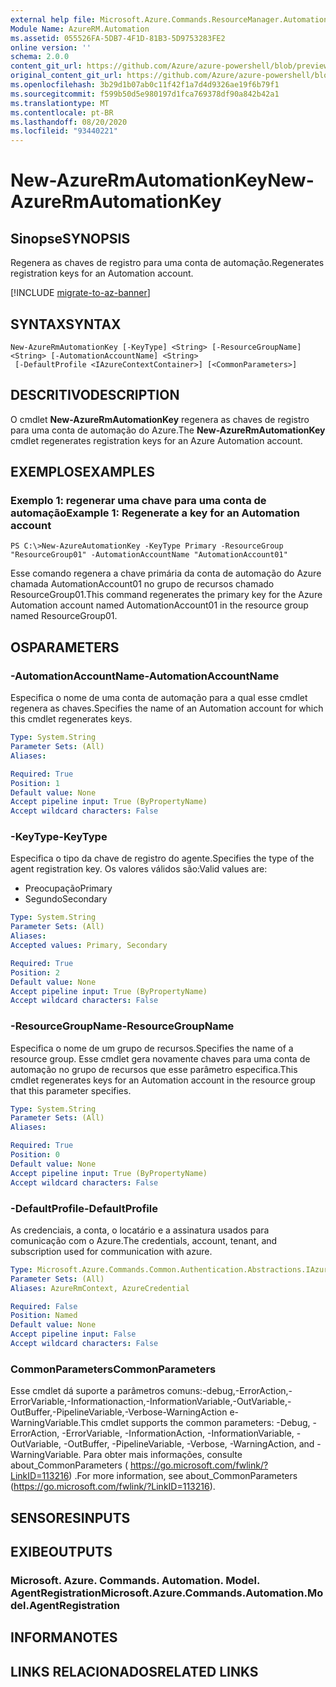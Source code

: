 ```yaml
---
external help file: Microsoft.Azure.Commands.ResourceManager.Automation.dll-Help.xml
Module Name: AzureRM.Automation
ms.assetid: 055526FA-5DB7-4F1D-81B3-5D9753283FE2
online version: ''
schema: 2.0.0
content_git_url: https://github.com/Azure/azure-powershell/blob/preview/src/ResourceManager/Automation/Commands.Automation/help/New-AzureRmAutomationKey.md
original_content_git_url: https://github.com/Azure/azure-powershell/blob/preview/src/ResourceManager/Automation/Commands.Automation/help/New-AzureRmAutomationKey.md
ms.openlocfilehash: 3b29d1b07ab0c11f42f1a7d4d9326ae19f6b79f1
ms.sourcegitcommit: f599b50d5e980197d1fca769378df90a842b42a1
ms.translationtype: MT
ms.contentlocale: pt-BR
ms.lasthandoff: 08/20/2020
ms.locfileid: "93440221"
---
```

# <span data-ttu-id="e41b5-101">New-AzureRmAutomationKey</span><span class="sxs-lookup"><span data-stu-id="e41b5-101">New-AzureRmAutomationKey</span></span>

## <span data-ttu-id="e41b5-102">Sinopse</span><span class="sxs-lookup"><span data-stu-id="e41b5-102">SYNOPSIS</span></span>
<span data-ttu-id="e41b5-103">Regenera as chaves de registro para uma conta de automação.</span><span class="sxs-lookup"><span data-stu-id="e41b5-103">Regenerates registration keys for an Automation account.</span></span>

[!INCLUDE [migrate-to-az-banner](../../includes/migrate-to-az-banner.md)]

## <span data-ttu-id="e41b5-104">SYNTAX</span><span class="sxs-lookup"><span data-stu-id="e41b5-104">SYNTAX</span></span>

```
New-AzureRmAutomationKey [-KeyType] <String> [-ResourceGroupName] <String> [-AutomationAccountName] <String>
 [-DefaultProfile <IAzureContextContainer>] [<CommonParameters>]
```

## <span data-ttu-id="e41b5-105">DESCRITIVO</span><span class="sxs-lookup"><span data-stu-id="e41b5-105">DESCRIPTION</span></span>
<span data-ttu-id="e41b5-106">O cmdlet **New-AzureRmAutomationKey** regenera as chaves de registro para uma conta de automação do Azure.</span><span class="sxs-lookup"><span data-stu-id="e41b5-106">The **New-AzureRmAutomationKey** cmdlet regenerates registration keys for an Azure Automation account.</span></span>

## <span data-ttu-id="e41b5-107">EXEMPLOS</span><span class="sxs-lookup"><span data-stu-id="e41b5-107">EXAMPLES</span></span>

### <span data-ttu-id="e41b5-108">Exemplo 1: regenerar uma chave para uma conta de automação</span><span class="sxs-lookup"><span data-stu-id="e41b5-108">Example 1: Regenerate a key for an Automation account</span></span>
```
PS C:\>New-AzureAutomationKey -KeyType Primary -ResourceGroup "ResourceGroup01" -AutomationAccountName "AutomationAccount01"
```

<span data-ttu-id="e41b5-109">Esse comando regenera a chave primária da conta de automação do Azure chamada AutomationAccount01 no grupo de recursos chamado ResourceGroup01.</span><span class="sxs-lookup"><span data-stu-id="e41b5-109">This command regenerates the primary key for the Azure Automation account named AutomationAccount01 in the resource group named ResourceGroup01.</span></span>

## <span data-ttu-id="e41b5-110">OS</span><span class="sxs-lookup"><span data-stu-id="e41b5-110">PARAMETERS</span></span>

### <span data-ttu-id="e41b5-111">-AutomationAccountName</span><span class="sxs-lookup"><span data-stu-id="e41b5-111">-AutomationAccountName</span></span>
<span data-ttu-id="e41b5-112">Especifica o nome de uma conta de automação para a qual esse cmdlet regenera as chaves.</span><span class="sxs-lookup"><span data-stu-id="e41b5-112">Specifies the name of an Automation account for which this cmdlet regenerates keys.</span></span>

```yaml
Type: System.String
Parameter Sets: (All)
Aliases: 

Required: True
Position: 1
Default value: None
Accept pipeline input: True (ByPropertyName)
Accept wildcard characters: False
```

### <span data-ttu-id="e41b5-113">-KeyType</span><span class="sxs-lookup"><span data-stu-id="e41b5-113">-KeyType</span></span>
<span data-ttu-id="e41b5-114">Especifica o tipo da chave de registro do agente.</span><span class="sxs-lookup"><span data-stu-id="e41b5-114">Specifies the type of the agent registration key.</span></span>
<span data-ttu-id="e41b5-115">Os valores válidos são:</span><span class="sxs-lookup"><span data-stu-id="e41b5-115">Valid values are:</span></span> 

- <span data-ttu-id="e41b5-116">Preocupação</span><span class="sxs-lookup"><span data-stu-id="e41b5-116">Primary</span></span> 
- <span data-ttu-id="e41b5-117">Segundo</span><span class="sxs-lookup"><span data-stu-id="e41b5-117">Secondary</span></span>

```yaml
Type: System.String
Parameter Sets: (All)
Aliases: 
Accepted values: Primary, Secondary

Required: True
Position: 2
Default value: None
Accept pipeline input: True (ByPropertyName)
Accept wildcard characters: False
```

### <span data-ttu-id="e41b5-118">-ResourceGroupName</span><span class="sxs-lookup"><span data-stu-id="e41b5-118">-ResourceGroupName</span></span>
<span data-ttu-id="e41b5-119">Especifica o nome de um grupo de recursos.</span><span class="sxs-lookup"><span data-stu-id="e41b5-119">Specifies the name of a resource group.</span></span>
<span data-ttu-id="e41b5-120">Esse cmdlet gera novamente chaves para uma conta de automação no grupo de recursos que esse parâmetro especifica.</span><span class="sxs-lookup"><span data-stu-id="e41b5-120">This cmdlet regenerates keys for an Automation account in the resource group that this parameter specifies.</span></span>

```yaml
Type: System.String
Parameter Sets: (All)
Aliases: 

Required: True
Position: 0
Default value: None
Accept pipeline input: True (ByPropertyName)
Accept wildcard characters: False
```

### <span data-ttu-id="e41b5-121">-DefaultProfile</span><span class="sxs-lookup"><span data-stu-id="e41b5-121">-DefaultProfile</span></span>
<span data-ttu-id="e41b5-122">As credenciais, a conta, o locatário e a assinatura usados para comunicação com o Azure.</span><span class="sxs-lookup"><span data-stu-id="e41b5-122">The credentials, account, tenant, and subscription used for communication with azure.</span></span>

```yaml
Type: Microsoft.Azure.Commands.Common.Authentication.Abstractions.IAzureContextContainer
Parameter Sets: (All)
Aliases: AzureRmContext, AzureCredential

Required: False
Position: Named
Default value: None
Accept pipeline input: False
Accept wildcard characters: False
```

### <span data-ttu-id="e41b5-123">CommonParameters</span><span class="sxs-lookup"><span data-stu-id="e41b5-123">CommonParameters</span></span>
<span data-ttu-id="e41b5-124">Esse cmdlet dá suporte a parâmetros comuns:-debug,-ErrorAction,-ErrorVariable,-Informationaction,-InformationVariable,-OutVariable,-OutBuffer,-PipelineVariable,-Verbose-WarningAction e-WarningVariable.</span><span class="sxs-lookup"><span data-stu-id="e41b5-124">This cmdlet supports the common parameters: -Debug, -ErrorAction, -ErrorVariable, -InformationAction, -InformationVariable, -OutVariable, -OutBuffer, -PipelineVariable, -Verbose, -WarningAction, and -WarningVariable.</span></span> <span data-ttu-id="e41b5-125">Para obter mais informações, consulte about_CommonParameters ( https://go.microsoft.com/fwlink/?LinkID=113216) .</span><span class="sxs-lookup"><span data-stu-id="e41b5-125">For more information, see about_CommonParameters (https://go.microsoft.com/fwlink/?LinkID=113216).</span></span>

## <span data-ttu-id="e41b5-126">SENSORES</span><span class="sxs-lookup"><span data-stu-id="e41b5-126">INPUTS</span></span>

## <span data-ttu-id="e41b5-127">EXIBE</span><span class="sxs-lookup"><span data-stu-id="e41b5-127">OUTPUTS</span></span>

### <span data-ttu-id="e41b5-128">Microsoft. Azure. Commands. Automation. Model. AgentRegistration</span><span class="sxs-lookup"><span data-stu-id="e41b5-128">Microsoft.Azure.Commands.Automation.Model.AgentRegistration</span></span>

## <span data-ttu-id="e41b5-129">INFORMA</span><span class="sxs-lookup"><span data-stu-id="e41b5-129">NOTES</span></span>

## <span data-ttu-id="e41b5-130">LINKS RELACIONADOS</span><span class="sxs-lookup"><span data-stu-id="e41b5-130">RELATED LINKS</span></span>

